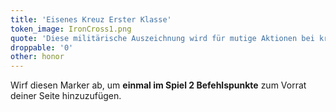 ```yaml
---
title: 'Eisenes Kreuz Erster Klasse'
token_image: IronCross1.png
quote: 'Diese militärische Auszeichnung wird für mutige Aktionen bei kriegswichtigen Einsätzen verliehen.'
droppable: '0'
other: honor
---
```


Wirf diesen Marker ab, um **einmal im Spiel 2 Befehlspunkte** zum Vorrat deiner Seite hinzuzufügen.